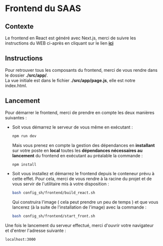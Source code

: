 # Frontend du SAAS

## Contexte

Le frontend en React est généré avec Next.js, merci de suivre les instructions du WEB ci-après en cliquant sur le lien **[ici](https://fr.react.dev/learn/start-a-new-react-project)**

## Instructions

Pour retrouver tous les composants du frontend, merci de vous rendre dans le dossier **./src/app/**.  
La vue initiale est dans le fichier **./src/app/page.js**, elle est notre index.html.

## Lancement

Pour démarrer le frontend, merci de prendre en compte les deux manières suivantes :  
- Soit vous démarrez le serveur de vous même en exécutant :
    ```bash
    npm run dev
    ```
    Mais vous prenez en compte la gestion des dépendances en **installant** sur votre poste en **local** toutes les **dépendances nécessaires au lancement** du frontend en exécutant au préalable la commande :
    ```bash
    npm install
    ```

- Soit vous installez et démarrez le frontend depuis le conteneur prévu à cette effet. Pour cela, merci de vous rendre à la racine du projet et de vous servir de l'utilitaire mis à votre disposition :
    ```bash
    bash config_sh/frontend/build_react.sh
    ```
    Qui construira l'image ( cela peut prendre un peu de temps ) et que vous lancerez (à la suite de l'installation de l'image) avec la commande :
    ```bash
    bash config_sh/frontend/start_front.sh
    ```

Une fois le lancement du serveur effectué, merci d'ouvrir votre navigateur et d'entrer l'adresse suivante :
```text
localhost:3000
```